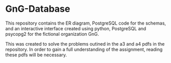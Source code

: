 # GnG-Database

This repository contains the ER diagram, PostgreSQL code for the schemas, and an interactive interface created using python, PostgreSQL and psycopg2 for the fictional organization GnG.

This was created to solve the problems outined in the a3 and a4 pdfs in the repository. In order to gain a full understanding of the assignment, reading these pdfs will be necessary. 
